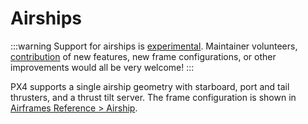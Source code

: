 # Airships

<LinkedBadge type="warning" text="Experimental" url="../airframes/#experimental-vehicles"/>

:::warning
Support for airships is [experimental](../airframes/index.md#experimental-vehicles).
Maintainer volunteers, [contribution](../contribute/index.md) of new features, new frame configurations, or other improvements would all be very welcome!
:::

PX4 supports a single airship geometry with starboard, port and tail thrusters, and a thrust tilt server.
The frame configuration is shown in [Airframes Reference > Airship](../airframes/airframe_reference.md#airship).
